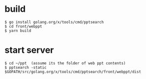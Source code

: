 # build
```
$ go install golang.org/x/tools/cmd/pptsearch
$ cd front/webppt
$ yarn build
```
# start server
```
$ cd ~/ppt  (assume its the folder of web ppt contents)
$ pptsearch -static $GOPATH/src/golang.org/x/tools/cmd/pptsearch/front/webppt/dist
```
